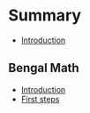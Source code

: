 
# Summary

* [Introduction](README.md)

## Bengal Math

* [Introduction](README.md)
* [First steps](firststeps.md)
